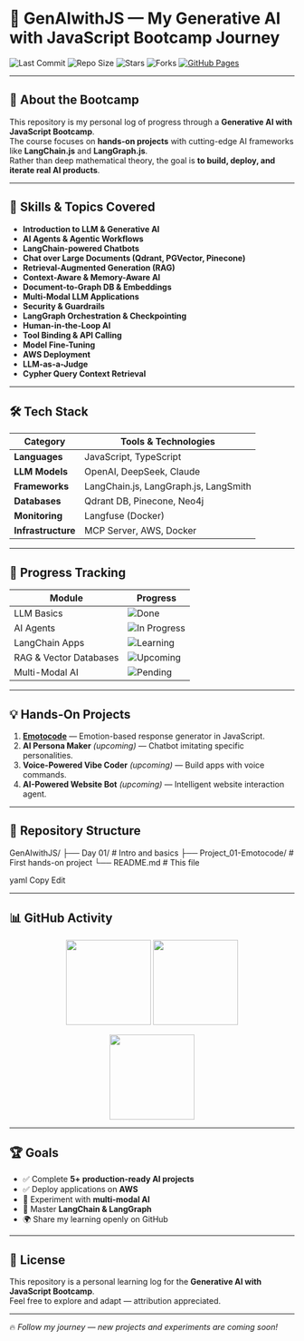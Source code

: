 # 🚀 GenAIwithJS — My Generative AI with JavaScript Bootcamp Journey

![Last Commit](https://img.shields.io/github/last-commit/Xta1neR/GenAIwithJS?style=for-the-badge&color=green)
![Repo Size](https://img.shields.io/github/repo-size/Xta1neR/GenAIwithJS?style=for-the-badge&color=blue)
![Stars](https://img.shields.io/github/stars/Xta1neR/GenAIwithJS?style=for-the-badge&color=yellow)
![Forks](https://img.shields.io/github/forks/Xta1neR/GenAIwithJS?style=for-the-badge&color=orange)
[![GitHub Pages](https://img.shields.io/badge/View%20Live%20Demo-black?style=for-the-badge&logo=github)](https://github.com/Xta1neR/GenAIwithJS)

---

## 📖 About the Bootcamp

This repository is my personal log of progress through a **Generative AI with JavaScript Bootcamp**.  
The course focuses on **hands-on projects** with cutting-edge AI frameworks like **LangChain.js** and **LangGraph.js**.  
Rather than deep mathematical theory, the goal is **to build, deploy, and iterate real AI products**.

---

## 🎯 Skills & Topics Covered

- **Introduction to LLM & Generative AI**
- **AI Agents & Agentic Workflows**
- **LangChain-powered Chatbots**
- **Chat over Large Documents (Qdrant, PGVector, Pinecone)**
- **Retrieval-Augmented Generation (RAG)**
- **Context-Aware & Memory-Aware AI**
- **Document-to-Graph DB & Embeddings**
- **Multi-Modal LLM Applications**
- **Security & Guardrails**
- **LangGraph Orchestration & Checkpointing**
- **Human-in-the-Loop AI**
- **Tool Binding & API Calling**
- **Model Fine-Tuning**
- **AWS Deployment**
- **LLM-as-a-Judge**
- **Cypher Query Context Retrieval**

---

## 🛠 Tech Stack

| Category          | Tools & Technologies |
|-------------------|----------------------|
| **Languages**     | JavaScript, TypeScript |
| **LLM Models**    | OpenAI, DeepSeek, Claude |
| **Frameworks**    | LangChain.js, LangGraph.js, LangSmith |
| **Databases**     | Qdrant DB, Pinecone, Neo4j |
| **Monitoring**    | Langfuse (Docker) |
| **Infrastructure**| MCP Server, AWS, Docker |

---

## 📅 Progress Tracking

| Module                  | Progress |
|-------------------------|----------|
| LLM Basics              | ![Done](https://progress-bar.dev/100/?title=Done) |
| AI Agents               | ![In Progress](https://progress-bar.dev/80/?title=In%20Progress) |
| LangChain Apps          | ![Learning](https://progress-bar.dev/60/?title=Learning) |
| RAG & Vector Databases  | ![Upcoming](https://progress-bar.dev/30/?title=Upcoming) |
| Multi-Modal AI          | ![Pending](https://progress-bar.dev/0/?title=Pending) |

---

## 💡 Hands-On Projects

1. **[Emotocode](https://github.com/Xta1neR/GenAIwithJS/tree/main/Project_01-Emotocode)** — Emotion-based response generator in JavaScript.  
2. **AI Persona Maker** *(upcoming)* — Chatbot imitating specific personalities.  
3. **Voice-Powered Vibe Coder** *(upcoming)* — Build apps with voice commands.  
4. **AI-Powered Website Bot** *(upcoming)* — Intelligent website interaction agent.

---

## 📂 Repository Structure

GenAIwithJS/
├── Day 01/ # Intro and basics
├── Project_01-Emotocode/ # First hands-on project
└── README.md # This file

yaml
Copy
Edit

---

## 📊 GitHub Activity

<p align="center">
  <img src="https://github-readme-stats.vercel.app/api?username=Xta1neR&show_icons=true&theme=radical" height="150" />
  <img src="https://github-readme-stats.vercel.app/api/top-langs/?username=Xta1neR&layout=compact&theme=radical" height="150" />
</p>

<p align="center">
  <img src="https://streak-stats.demolab.com?user=Xta1neR&theme=radical&hide_border=true" height="150" />
</p>

---

## 🏆 Goals

- ✅ Complete **5+ production-ready AI projects**
- ✅ Deploy applications on **AWS**
- 🔄 Experiment with **multi-modal AI**
- 🎯 Master **LangChain & LangGraph**
- 🌍 Share my learning openly on GitHub

---

## 📜 License

This repository is a personal learning log for the **Generative AI with JavaScript Bootcamp**.  
Feel free to explore and adapt — attribution appreciated.

---

🔥 *Follow my journey — new projects and experiments are coming soon!*  
